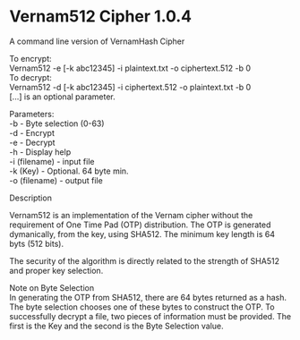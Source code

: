 # Vernam512 Cipher 1.0.4
A command line version of VernamHash Cipher

To encrypt:  
Vernam512 -e [-k abc12345] -i plaintext.txt -o ciphertext.512 -b 0  
To decrypt:  
Vernam512 -d [-k abc12345] -i ciphertext.512 -o plaintext.txt -b 0  
[...] is an optional parameter.  
  
  
Parameters:  
-b                   - Byte selection (0-63)  
-d                   - Encrypt  
-e                   - Decrypt  
-h                   - Display help  
-i (filename)        - input file  
-k (Key)             - Optional. 64 byte min.  
-o (filename)        - output file  
  
Description  
    
Vernam512 is an implementation of the Vernam cipher without the requirement of One Time Pad (OTP) distribution.  The OTP is generated dymanically, from the key, using SHA512.  The minimum key length is 64 byts (512 bits).  
  
The security of the algorithm is directly related to the strength of SHA512 and proper key selection.  
  
Note on Byte Selection  
In generating the OTP from SHA512, there are 64 bytes returned as a hash.  The byte selection chooses one of these bytes to construct the OTP.  To successfully decrypt a file, two pieces of information must be provided.  The first is the Key and the second is the Byte Selection value.
